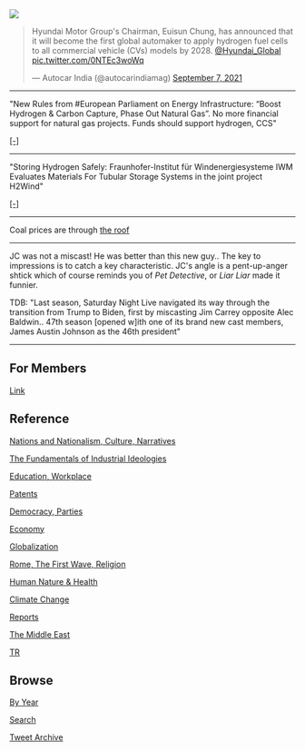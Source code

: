 <img src="https://drive.google.com/uc?export=view&id=1B2wf9R7AMH1d7Vw6e2mucLbIQ5NSjir7"/>


<blockquote class="twitter-tweet"><p lang="en" dir="ltr">Hyundai Motor Group&#39;s Chairman, Euisun Chung, has announced that it will become the first global automaker to apply hydrogen fuel cells to all commercial vehicle (CVs) models by 2028. <a href="https://twitter.com/Hyundai_Global?ref_src=twsrc%5Etfw">@Hyundai_Global</a> <a href="https://t.co/0NTEc3woWq">pic.twitter.com/0NTEc3woWq</a></p>&mdash; Autocar India (@autocarindiamag) <a href="https://twitter.com/autocarindiamag/status/1435127959916924934?ref_src=twsrc%5Etfw">September 7, 2021</a></blockquote> <script async src="https://platform.twitter.com/widgets.js" charset="utf-8"></script>

---

"New Rules from #European Parliament on Energy Infrastructure: “Boost
Hydrogen & Carbon Capture, Phase Out Natural Gas”. No more financial
support for natural gas projects. Funds should support hydrogen,
CCS"

[[-]](https://bit.ly/3upBRH5)

---

"Storing Hydrogen Safely: Fraunhofer-Institut für Windenergiesysteme
IWM Evaluates Materials For Tubular Storage Systems in the joint
project H2Wind"

[[-]](https://bit.ly/2Yp71Tb)

---

Coal prices are through [the roof](2015/09/stats.md#coal)

---

JC was not a miscast! He was better than this new guy.. The key to
impressions is to catch a key characteristic. JC's angle is a
pent-up-anger shtick which of course reminds you of *Pet Detective*,
or *Liar Liar* made it funnier.

TDB: "Last season, Saturday Night Live navigated its way through the
transition from Trump to Biden, first by miscasting Jim Carrey
opposite Alec Baldwin.. 47th season [opened w]ith one of its brand new
cast members, James Austin Johnson as the 46th president"

---

## For Members

[Link](https://thirdwave-members.herokuapp.com)

## Reference

[Nations and Nationalism, Culture, Narratives](/2013/02/nations-and-nationalism.md)

[The Fundamentals of Industrial Ideologies](/2011/04/fundamentals-of-industrial-ideologies.md)

[Education, Workplace](2017/09/education-workplace.md)

[Patents](/2018/09/patents.md)

[Democracy, Parties](/2016/11/democracy.md)

[Economy](/2018/05/economy.md)

[Globalization](/2018/09/globalization.md)

[Rome, The First Wave, Religion](/2017/12/rome.md)

[Human Nature & Health](/2020/07/human-nature.md)

[Climate Change](/2018/12/climate.md)

[Reports](/2019/05/reports.md)

[The Middle East](/2019/07/middleeast.md)

[TR](../tr)

## Browse

[By Year](years.md)

[Search](search.html)

[Tweet Archive](/tweets/README.md)


